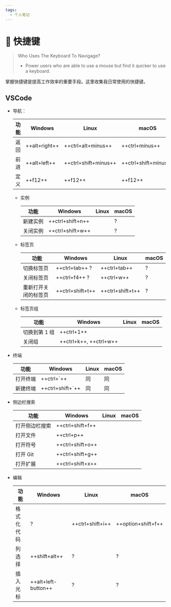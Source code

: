 ```yaml
---
tags:
  - 个人笔记
---
```


# 📒 快捷键

> Who Uses The Keyboard To Navigage?
>
> - Power users who are able to use a mouse but find it quicker to use a keyboard.

掌握快捷键是提高工作效率的重要手段。这里收集我日常使用的快捷键。

## VSCode

- 导航：

    | 功能 | Windows | Linux | macOS |
    | - | - | - | - |
    | 返回 | ++alt+right++ | ++ctrl+alt+minus++ | ++ctrl+minus++ |
    | 前进 | ++alt+left++ | ++ctrl+shift+minus++ | ++ctrl+shift+minus++ |
    | 定义 | ++f12++ | ++f12++ | ++f12++ |

    - 实例

        | 功能 | Windows | Linux | macOS |
        | - | - | - | - |
        | 新建实例 | ++ctrl+shift+n++ | | ? |
        | 关闭实例 | ++ctrl+shift+w++ | | ? |

    - 标签页

        | 功能 | Windows | Linux | macOS |
        | - | - | - | - |
        | 切换标签页 | ++ctrl+tab++ ? | ++ctrl+tab++ | ? |
        | 关闭标签页 | ++ctrl+f4++ ? | ++ctrl+w++ | ? |
        | 重新打开关闭的标签页 | ++ctrl+shift+t++ | ++ctrl+shift+t++ | ? |

    - 标签页组

        | 功能 | Windows | Linux | macOS |
        | - | - | - | - |
        | 切换到第 1 组 | ++ctrl+1++ | | |
        | 关闭组 | ++ctrl+k++, ++ctrl+w++ | | |

- 终端

    | 功能 | Windows | Linux | macOS |
    | - | - | - | - |
    | 打开终端 | ++ctrl+`++ | 同 | 同 |
    | 新建终端 | ++ctrl+shift+`++ | 同 | 同 |

- 侧边栏搜索

    | 功能 | Windows | Linux | macOS |
    | - | - | - | - |
    | 打开侧边栏搜索 | ++ctrl+shift+f++ | | |
    | 打开文件 | ++ctrl+p++ | | |
    | 打开符号 | ++ctrl+shift+o++ | | |
    | 打开 Git | ++ctrl+shift+g++ | | |
    | 打开扩展 | ++ctrl+shift+x++ | | |

- 编辑

    | 功能 | Windows | Linux | macOS |
    | - | - | - | - |
    | 格式化代码 | ? | ++ctrl+shift+i++ | ++option+shift+f++ |
    | 列选择 | ++shift+alt++ | ? | ? |
    | 插入光标 | ++alt+left-button++ | ? | ? |
